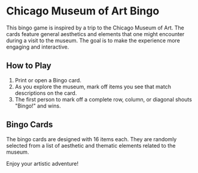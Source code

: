 
# Chicago Museum of Art Bingo

This bingo game is inspired by a trip to the Chicago Museum of Art. The cards feature general aesthetics and elements that one might encounter during a visit to the museum. The goal is to make the experience more engaging and interactive.

## How to Play
1. Print or open a Bingo card.
2. As you explore the museum, mark off items you see that match descriptions on the card.
3. The first person to mark off a complete row, column, or diagonal shouts "Bingo!" and wins.

## Bingo Cards
The bingo cards are designed with 16 items each. They are randomly selected from a list of aesthetic and thematic elements related to the museum.

Enjoy your artistic adventure!
